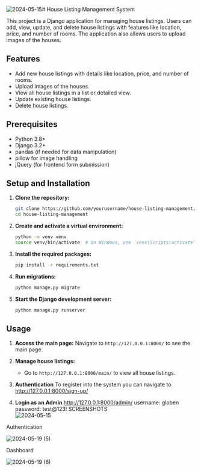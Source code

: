 ![2024-05-15](https://github.com/user-attachments/assets/ed4d14fb-0a4c-4f02-b731-fa8c396ce658)# House Listing Management System

This project is a Django application for managing house listings. Users can add, view, update, and delete house listings with features like location, price, and number of rooms. The application also allows users to upload images of the houses.

## Features

- Add new house listings with details like location, price, and number of rooms.
- Upload images of the houses.
- View all house listings in a list or detailed view.
- Update existing house listings.
- Delete house listings.

## Prerequisites

- Python 3.8+
- Django 3.2+
- pandas (if needed for data manipulation)
- pillow for image handling
- jQuery (for frontend form submission)

## Setup and Installation

1. **Clone the repository:**
    ```bash
    git clone https://github.com/yourusername/house-listing-management.git
    cd house-listing-management
    ```

2. **Create and activate a virtual environment:**
    ```bash
    python -m venv venv
    source venv/bin/activate  # On Windows, use `venv\Scripts\activate`
    ```

3. **Install the required packages:**
    ```bash
    pip install -r requirements.txt
    ```

4. **Run migrations:**
    ```bash
    python manage.py migrate
    ```

5. **Start the Django development server:**
    ```bash
    python manage.py runserver
    ```

## Usage

1. **Access the main page:** Navigate to `http://127.0.0.1:8000/` to see the main page.

2. **Manage house listings:**
    - Go to `http://127.0.0.1:8000/main/` to view all house listings.
3. **Authentication**
To register into the system you can navigate to http://127.0.0.1:8000/sign-up/
4. **Login as an Admin**
http://127.0.0.1:8000/admin/
username: globen
password: test@123!
SCREENSHOTS <br>
![2024-05-15](https://github.com/user-attachments/assets/915d1e43-7ecd-47c1-9fa5-74947a959670) <br>

Authentication <br>

![2024-05-19 (5)](https://github.com/user-attachments/assets/d0c99233-2d47-48e7-a37e-a062706d5864) <br>


Dashboard <br>

![2024-05-19 (6)](https://github.com/user-attachments/assets/03140038-b96c-4271-89a7-6d4bfecc7fd6)


